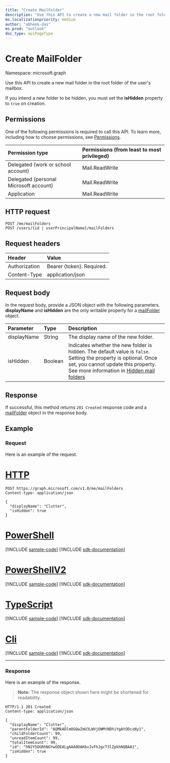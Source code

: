 ```yaml
---
title: "Create MailFolder"
description: "Use this API to create a new mail folder in the root folder of the user's mailbox."
ms.localizationpriority: medium
author: "abheek-das"
ms.prod: "outlook"
doc_type: apiPageType
---
```


# Create MailFolder

Namespace: microsoft.graph

Use this API to create a new mail folder in the root folder of the user's mailbox.

If you intend a new folder to be hidden, you must set the **isHidden** property to `true` on creation.

## Permissions
One of the following permissions is required to call this API. To learn more, including how to choose permissions, see [Permissions](/graph/permissions-reference).

|Permission type      | Permissions (from least to most privileged)              |
|:--------------------|:---------------------------------------------------------|
|Delegated (work or school account) | Mail.ReadWrite    |
|Delegated (personal Microsoft account) | Mail.ReadWrite    |
|Application | Mail.ReadWrite |

## HTTP request
<!-- { "blockType": "ignored" } -->
```http
POST /me/mailFolders
POST /users/{id | userPrincipalName}/mailFolders
```
## Request headers
| Header       | Value |
|:---------------|:--------|
| Authorization  | Bearer {token}. Required.  |
| Content-Type  | application/json  |

## Request body
In the request body, provide a JSON object with the following parameters. **displayName** and **isHidden** are the only writable property for a 
[mailFolder](../resources/mailfolder.md) object.

| Parameter	   | Type	|Description|
|:---------------|:--------|:----------|
|displayName|String|The display name of the new folder.|
|isHidden|Boolean|Indicates whether the new folder is hidden. The default value is `false`. Setting the property is optional. Once set, you cannot update this property. See more information in [Hidden mail folders](../resources/mailfolder.md#hidden-mail-folders)|

## Response

If successful, this method returns `201 Created` response code and a [mailFolder](../resources/mailfolder.md) object in the response body.

## Example
### Request
Here is an example of the request.

# [HTTP](#tab/http)
<!-- {
  "blockType": "request",
  "name": "create_mailfolder_from_user"
}-->
```http
POST https://graph.microsoft.com/v1.0/me/mailFolders
Content-type: application/json

{
  "displayName": "Clutter",
  "isHidden": true
}
```

# [PowerShell](#tab/powershell)
[!INCLUDE [sample-code](../includes/snippets/powershell/create-mailfolder-from-user-powershell-snippets.md)]
[!INCLUDE [sdk-documentation](../includes/snippets/snippets-sdk-documentation-link.md)]

# [PowerShellV2](#tab/powershellv2)
[!INCLUDE [sample-code](../includes/snippets/powershellv2/create-mailfolder-from-user-powershellv2-snippets.md)]
[!INCLUDE [sdk-documentation](../includes/snippets/snippets-sdk-documentation-link.md)]

# [TypeScript](#tab/typescript)
[!INCLUDE [sample-code](../includes/snippets/typescript/create-mailfolder-from-user-typescript-snippets.md)]
[!INCLUDE [sdk-documentation](../includes/snippets/snippets-sdk-documentation-link.md)]

# [Cli](#tab/cli)
[!INCLUDE [sample-code](../includes/snippets/cli/create-mailfolder-from-user-cli-snippets.md)]
[!INCLUDE [sdk-documentation](../includes/snippets/snippets-sdk-documentation-link.md)]

---

### Response
Here is an example of the response. 

>**Note:** The response object shown here might be shortened for readability.
<!-- {
  "blockType": "response",
  "truncated": true,
  "@odata.type": "microsoft.graph.mailFolder"
} -->
```http
HTTP/1.1 201 Created
Content-type: application/json

{
  "displayName": "Clutter",
  "parentFolderId": "AQMkADlmOGQwZmU3LWVjOWMtNDhiYgAtODcxNy1",
  "childFolderCount": 99,
  "unreadItemCount": 99,
  "totalItemCount": 99,
  "id": "hN2Y5OGRhNGYwODEALgAAA0DAKbvJvFhJgcT3lZpkhNQBAA1",
  "isHidden": true
}
```

<!-- uuid: 8fcb5dbc-d5aa-4681-8e31-b001d5168d79
2015-10-25 14:57:30 UTC -->
<!-- {
  "type": "#page.annotation",
  "description": "Create MailFolder",
  "keywords": "",
  "section": "documentation",
  "tocPath": "",
  "suppressions": [
  ]
}-->

